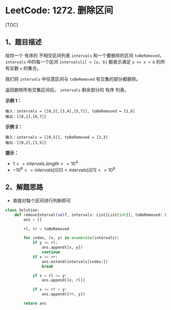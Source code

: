 # LeetCode: 1272. 删除区间

[TOC]

## 1、题目描述

给你一个 有序的 不相交区间列表 `intervals` 和一个要删除的区间 `toBeRemoved`， `intervals` 中的每一个区间 `intervals[i] = [a, b]` 都表示满足 `a <= x < b` 的所有实数  `x` 的集合。

我们将 `intervals` 中任意区间与 `toBeRemoved` 有交集的部分都删除。

返回删除所有交集区间后， `intervals` 剩余部分的 有序 列表。

 

**示例 1：**

```
输入：intervals = [[0,2],[3,4],[5,7]], toBeRemoved = [1,6]
输出：[[0,1],[6,7]]
```


**示例 2：**

```
输入：intervals = [[0,5]], toBeRemoved = [2,3]
输出：[[0,2],[3,5]]
```

**提示：**

-   $1 <= intervals.length <= 10^4$
-   $-10^9 <= intervals[i][0] < intervals[i][1] <= 10^9$



## 2、解题思路

-   直接对每个区间进行判断即可



```python
class Solution:
    def removeInterval(self, intervals: List[List[int]], toBeRemoved: List[int]) -> List[List[int]]:
        ans = []

        rl, rr = toBeRemoved

        for index, (x, y) in enumerate(intervals):
            if y <= rl:
                ans.append([x, y])
                continue
            if x >= rr:
                ans.extend(intervals[index:])
                break

            if x < rl <= y:
                ans.append([x, rl])

            if x <= rr < y:
                ans.append([rr, y])

        return ans
```

